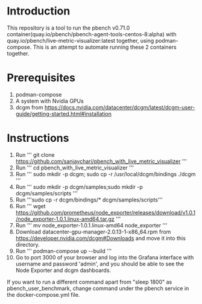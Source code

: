 # Introduction 

This repository is a tool to run the pbench v0.71.0 container(quay.io/pbench/pbench-agent-tools-centos-8:alpha) with quay.io/pbench/live-metric-visualizer:latest together, using podman-compose. This is an attempt to automate running these 2 containers together.

# Prerequisites

1. podman-compose 
2. A system with Nvidia GPUs
3. dcgm from https://docs.nvidia.com/datacenter/dcgm/latest/dcgm-user-guide/getting-started.html#installation

# Instructions

1. Run ''' git clone https://github.com/sanjaychari/pbench_with_live_metric_visualizer '''
2. Run ''' cd pbench_with_live_metric_visualizer '''
3. Run ''' sudo mkdir -p dcgm; sudo cp -r /usr/local/dcgm/bindings ./dcgm '''
4. Run ''' sudo mkdir -p dcgm/samples;sudo mkdir -p dcgm/samples/scripts '''
5. Run '''sudo cp -r dcgm/bindings/* dcgm/samples/scripts'''
6. Run ''' wget https://github.com/prometheus/node_exporter/releases/download/v1.0.1/node_exporter-1.0.1.linux-amd64.tar.gz '''
7. Run ''' mv node_exporter-1.0.1.linux-amd64 node_exporter '''
8. Download datacenter-gpu-manager-2.0.13-1-x86_64.rpm from https://developer.nvidia.com/dcgm#Downloads and move it into this directory.
9. Run ''' podman-compose up --build '''
10. Go to port 3000 of your browser and log into the Grafana interface with username and password 'admin', and you should be able to see the Node Exporter and   dcgm dashboards.

If you want to run a different command apart from "sleep 1800" as pbench_user_benchmark, change command under the pbench service in the docker-compose.yml file.

